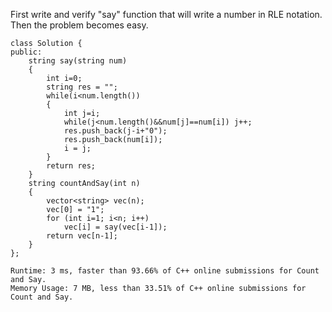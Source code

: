 First write and verify "say" function that will write a number in RLE notation. Then the problem becomes easy.
```
class Solution {
public:
    string say(string num)
    {
        int i=0;
        string res = "";
        while(i<num.length())
        {
            int j=i;
            while(j<num.length()&&num[j]==num[i]) j++;
            res.push_back(j-i+"0");
            res.push_back(num[i]);
            i = j;
        }
        return res;
    }
    string countAndSay(int n) 
    {
        vector<string> vec(n);
        vec[0] = "1";
        for (int i=1; i<n; i++)
            vec[i] = say(vec[i-1]);
        return vec[n-1];
    }
};
```

```
Runtime: 3 ms, faster than 93.66% of C++ online submissions for Count and Say.
Memory Usage: 7 MB, less than 33.51% of C++ online submissions for Count and Say.
```